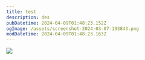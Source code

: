 ```yaml
---
title: test
description: des
pubDatetime: 2024-04-09T01:48:23.152Z
ogImage: /assets/screenshot-2024-03-07-193843.png
modDatetime: 2024-04-09T01:48:23.163Z
---
```

![](../assets/screenshot-2024-02-25-204445.png)
